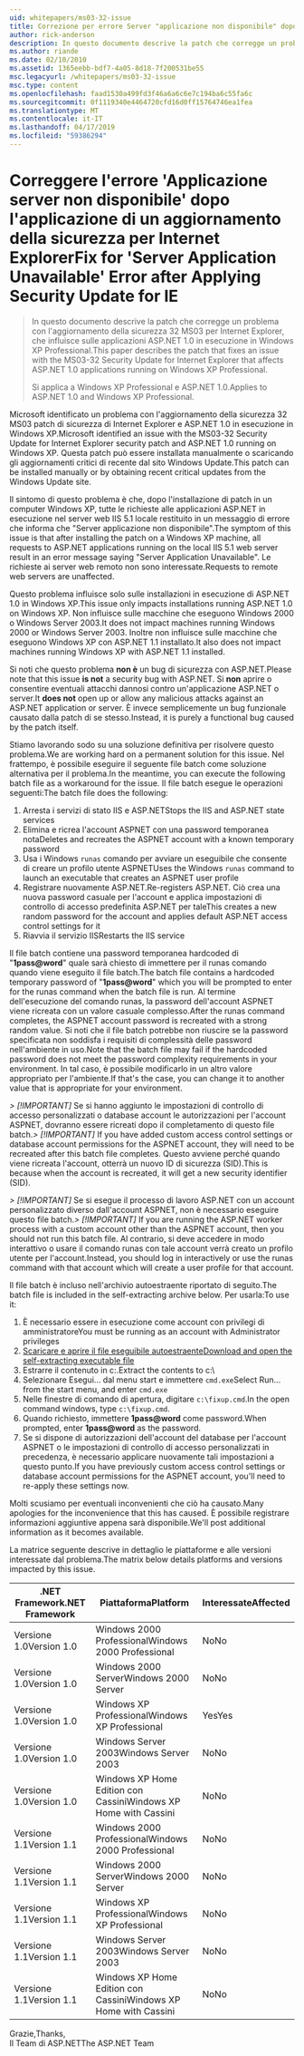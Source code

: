 ```yaml
---
uid: whitepapers/ms03-32-issue
title: Correzione per errore Server "applicazione non disponibile" dopo aver applicato l'aggiornamento della sicurezza per IE | Microsoft Docs
author: rick-anderson
description: In questo documento descrive la patch che corregge un problema con l'aggiornamento della sicurezza 32 MS03 per Internet Explorer, che influisce sulle applicazioni ASP.NET 1.0 in esecuzione nell'elemento di lavoro...
ms.author: riande
ms.date: 02/10/2010
ms.assetid: 1365eebb-bdf7-4a05-8d18-7f200531be55
msc.legacyurl: /whitepapers/ms03-32-issue
msc.type: content
ms.openlocfilehash: faad1530a499fd3f46a6a6c6e7c194ba6c55fa6c
ms.sourcegitcommit: 0f1119340e4464720cfd16d0ff15764746ea1fea
ms.translationtype: MT
ms.contentlocale: it-IT
ms.lasthandoff: 04/17/2019
ms.locfileid: "59386294"
---
```

# <a name="fix-for-server-application-unavailable-error-after-applying-security-update-for-ie"></a><span data-ttu-id="2f8fc-103">Correggere l'errore 'Applicazione server non disponibile' dopo l'applicazione di un aggiornamento della sicurezza per Internet Explorer</span><span class="sxs-lookup"><span data-stu-id="2f8fc-103">Fix for 'Server Application Unavailable' Error after Applying Security Update for IE</span></span>

> <span data-ttu-id="2f8fc-104">In questo documento descrive la patch che corregge un problema con l'aggiornamento della sicurezza 32 MS03 per Internet Explorer, che influisce sulle applicazioni ASP.NET 1.0 in esecuzione in Windows XP Professional.</span><span class="sxs-lookup"><span data-stu-id="2f8fc-104">This paper describes the patch that fixes an issue with the MS03-32 Security Update for Internet Explorer that affects ASP.NET 1.0 applications running on Windows XP Professional.</span></span>
> 
> <span data-ttu-id="2f8fc-105">Si applica a Windows XP Professional e ASP.NET 1.0.</span><span class="sxs-lookup"><span data-stu-id="2f8fc-105">Applies to ASP.NET 1.0 and Windows XP Professional.</span></span>


<span data-ttu-id="2f8fc-106">Microsoft identificato un problema con l'aggiornamento della sicurezza 32 MS03 patch di sicurezza di Internet Explorer e ASP.NET 1.0 in esecuzione in Windows XP.</span><span class="sxs-lookup"><span data-stu-id="2f8fc-106">Microsoft identified an issue with the MS03-32 Security Update for Internet Explorer security patch and ASP.NET 1.0 running on Windows XP.</span></span> <span data-ttu-id="2f8fc-107">Questa patch può essere installata manualmente o scaricando gli aggiornamenti critici di recente dal sito Windows Update.</span><span class="sxs-lookup"><span data-stu-id="2f8fc-107">This patch can be installed manually or by obtaining recent critical updates from the Windows Update site.</span></span>

<span data-ttu-id="2f8fc-108">Il sintomo di questo problema è che, dopo l'installazione di patch in un computer Windows XP, tutte le richieste alle applicazioni ASP.NET in esecuzione nel server web IIS 5.1 locale restituito in un messaggio di errore che informa che "Server applicazione non disponibile".</span><span class="sxs-lookup"><span data-stu-id="2f8fc-108">The symptom of this issue is that after installing the patch on a Windows XP machine, all requests to ASP.NET applications running on the local IIS 5.1 web server result in an error message saying "Server Application Unavailable".</span></span> <span data-ttu-id="2f8fc-109">Le richieste ai server web remoto non sono interessate.</span><span class="sxs-lookup"><span data-stu-id="2f8fc-109">Requests to remote web servers are unaffected.</span></span>

<span data-ttu-id="2f8fc-110">Questo problema influisce solo sulle installazioni in esecuzione di ASP.NET 1.0 in Windows XP.</span><span class="sxs-lookup"><span data-stu-id="2f8fc-110">This issue only impacts installations running ASP.NET 1.0 on Windows XP.</span></span> <span data-ttu-id="2f8fc-111">Non influisce sulle macchine che eseguono Windows 2000 o Windows Server 2003.</span><span class="sxs-lookup"><span data-stu-id="2f8fc-111">It does not impact machines running Windows 2000 or Windows Server 2003.</span></span> <span data-ttu-id="2f8fc-112">Inoltre non influisce sulle macchine che eseguono Windows XP con ASP.NET 1.1 installato.</span><span class="sxs-lookup"><span data-stu-id="2f8fc-112">It also does not impact machines running Windows XP with ASP.NET 1.1 installed.</span></span>

<span data-ttu-id="2f8fc-113">Si noti che questo problema **non è** un bug di sicurezza con ASP.NET.</span><span class="sxs-lookup"><span data-stu-id="2f8fc-113">Please note that this issue **is not** a security bug with ASP.NET.</span></span> <span data-ttu-id="2f8fc-114">Si **non** aprire o consentire eventuali attacchi dannosi contro un'applicazione ASP.NET o server.</span><span class="sxs-lookup"><span data-stu-id="2f8fc-114">It **does not** open up or allow any malicious attacks against an ASP.NET application or server.</span></span> <span data-ttu-id="2f8fc-115">È invece semplicemente un bug funzionale causato dalla patch di se stesso.</span><span class="sxs-lookup"><span data-stu-id="2f8fc-115">Instead, it is purely a functional bug caused by the patch itself.</span></span>

<span data-ttu-id="2f8fc-116">Stiamo lavorando sodo su una soluzione definitiva per risolvere questo problema.</span><span class="sxs-lookup"><span data-stu-id="2f8fc-116">We are working hard on a permanent solution for this issue.</span></span> <span data-ttu-id="2f8fc-117">Nel frattempo, è possibile eseguire il seguente file batch come soluzione alternativa per il problema.</span><span class="sxs-lookup"><span data-stu-id="2f8fc-117">In the meantime, you can execute the following batch file as a workaround for the issue.</span></span> <span data-ttu-id="2f8fc-118">Il file batch esegue le operazioni seguenti:</span><span class="sxs-lookup"><span data-stu-id="2f8fc-118">The batch file does the following:</span></span>

1. <span data-ttu-id="2f8fc-119">Arresta i servizi di stato IIS e ASP.NET</span><span class="sxs-lookup"><span data-stu-id="2f8fc-119">Stops the IIS and ASP.NET state services</span></span>
2. <span data-ttu-id="2f8fc-120">Elimina e ricrea l'account ASPNET con una password temporanea nota</span><span class="sxs-lookup"><span data-stu-id="2f8fc-120">Deletes and recreates the ASPNET account with a known temporary password</span></span>
3. <span data-ttu-id="2f8fc-121">Usa i Windows `runas` comando per avviare un eseguibile che consente di creare un profilo utente ASPNET</span><span class="sxs-lookup"><span data-stu-id="2f8fc-121">Uses the Windows `runas` command to launch an executable that creates an ASPNET user profile</span></span>
4. <span data-ttu-id="2f8fc-122">Registrare nuovamente ASP.NET.</span><span class="sxs-lookup"><span data-stu-id="2f8fc-122">Re-registers ASP.NET.</span></span> <span data-ttu-id="2f8fc-123">Ciò crea una nuova password casuale per l'account e applica impostazioni di controllo di accesso predefinita ASP.NET per tale</span><span class="sxs-lookup"><span data-stu-id="2f8fc-123">This creates a new random password for the account and applies default ASP.NET access control settings for it</span></span>
5. <span data-ttu-id="2f8fc-124">Riavvia il servizio IIS</span><span class="sxs-lookup"><span data-stu-id="2f8fc-124">Restarts the IIS service</span></span>

<span data-ttu-id="2f8fc-125">Il file batch contiene una password temporanea hardcoded di "<strong>1pass\@word</strong>" quale sarà chiesto di immettere per il runas comando quando viene eseguito il file batch.</span><span class="sxs-lookup"><span data-stu-id="2f8fc-125">The batch file contains a hardcoded temporary password of "<strong>1pass\@word</strong>" which you will be prompted to enter for the runas command when the batch file is run.</span></span> <span data-ttu-id="2f8fc-126">Al termine dell'esecuzione del comando runas, la password dell'account ASPNET viene ricreata con un valore casuale complesso.</span><span class="sxs-lookup"><span data-stu-id="2f8fc-126">After the runas command completes, the ASPNET account password is recreated with a strong random value.</span></span> <span data-ttu-id="2f8fc-127">Si noti che il file batch potrebbe non riuscire se la password specificata non soddisfa i requisiti di complessità delle password nell'ambiente in uso.</span><span class="sxs-lookup"><span data-stu-id="2f8fc-127">Note that the batch file may fail if the hardcoded password does not meet the password complexity requirements in your environment.</span></span> <span data-ttu-id="2f8fc-128">In tal caso, è possibile modificarlo in un altro valore appropriato per l'ambiente.</span><span class="sxs-lookup"><span data-stu-id="2f8fc-128">If that's the case, you can change it to another value that is appropriate for your environment.</span></span>

<span data-ttu-id="2f8fc-129">*> [!IMPORTANT]* Se si hanno aggiunto le impostazioni di controllo di accesso personalizzati o database account le autorizzazioni per l'account ASPNET, dovranno essere ricreati dopo il completamento di questo file batch.</span><span class="sxs-lookup"><span data-stu-id="2f8fc-129">*> [!IMPORTANT]* If you have added custom access control settings or database account permissions for the ASPNET account, they will need to be recreated after this batch file completes.</span></span> <span data-ttu-id="2f8fc-130">Questo avviene perché quando viene ricreata l'account, otterrà un nuovo ID di sicurezza (SID).</span><span class="sxs-lookup"><span data-stu-id="2f8fc-130">This is because when the account is recreated, it will get a new security identifier (SID).</span></span>

<span data-ttu-id="2f8fc-131">*> [!IMPORTANT]* Se si esegue il processo di lavoro ASP.NET con un account personalizzato diverso dall'account ASPNET, non è necessario eseguire questo file batch.</span><span class="sxs-lookup"><span data-stu-id="2f8fc-131">*> [!IMPORTANT]* If you are running the ASP.NET worker process with a custom account other than the ASPNET account, then you should not run this batch file.</span></span> <span data-ttu-id="2f8fc-132">Al contrario, si deve accedere in modo interattivo o usare il comando runas con tale account verrà creato un profilo utente per l'account.</span><span class="sxs-lookup"><span data-stu-id="2f8fc-132">Instead, you should log in interactively or use the runas command with that account which will create a user profile for that account.</span></span>

<span data-ttu-id="2f8fc-133">Il file batch è incluso nell'archivio autoestraente riportato di seguito.</span><span class="sxs-lookup"><span data-stu-id="2f8fc-133">The batch file is included in the self-extracting archive below.</span></span> <span data-ttu-id="2f8fc-134">Per usarla:</span><span class="sxs-lookup"><span data-stu-id="2f8fc-134">To use it:</span></span>

1. <span data-ttu-id="2f8fc-135">È necessario essere in esecuzione come account con privilegi di amministratore</span><span class="sxs-lookup"><span data-stu-id="2f8fc-135">You must be running as an account with Administrator privileges</span></span>
2. [<span data-ttu-id="2f8fc-136">Scaricare e aprire il file eseguibile autoestraente</span><span class="sxs-lookup"><span data-stu-id="2f8fc-136">Download and open the self-extracting executable file</span></span>](ms03-32-issue/_static/fixup1.exe)
3. <span data-ttu-id="2f8fc-137">Estrarre il contenuto in c:\.</span><span class="sxs-lookup"><span data-stu-id="2f8fc-137">Extract the contents to c:\\</span></span>
4. <span data-ttu-id="2f8fc-138">Selezionare Esegui... dal menu start e immettere `cmd.exe`</span><span class="sxs-lookup"><span data-stu-id="2f8fc-138">Select Run... from the start menu, and enter `cmd.exe`</span></span>
5. <span data-ttu-id="2f8fc-139">Nelle finestre di comando di apertura, digitare `c:\fixup.cmd`.</span><span class="sxs-lookup"><span data-stu-id="2f8fc-139">In the open command windows, type `c:\fixup.cmd`.</span></span>
6. <span data-ttu-id="2f8fc-140">Quando richiesto, immettere <strong>1pass\@word</strong> come password.</span><span class="sxs-lookup"><span data-stu-id="2f8fc-140">When prompted, enter <strong>1pass\@word</strong> as the password.</span></span>
7. <span data-ttu-id="2f8fc-141">Se si dispone di autorizzazioni dell'account del database per l'account ASPNET o le impostazioni di controllo di accesso personalizzati in precedenza, è necessario applicare nuovamente tali impostazioni a questo punto.</span><span class="sxs-lookup"><span data-stu-id="2f8fc-141">If you have previously custom access control settings or database account permissions for the ASPNET account, you'll need to re-apply these settings now.</span></span>

<span data-ttu-id="2f8fc-142">Molti scusiamo per eventuali inconvenienti che ciò ha causato.</span><span class="sxs-lookup"><span data-stu-id="2f8fc-142">Many apologies for the inconvenience that this has caused.</span></span> <span data-ttu-id="2f8fc-143">È possibile registrare informazioni aggiuntive appena sarà disponibile.</span><span class="sxs-lookup"><span data-stu-id="2f8fc-143">We'll post additional information as it becomes available.</span></span>

<span data-ttu-id="2f8fc-144">La matrice seguente descrive in dettaglio le piattaforme e alle versioni interessate dal problema.</span><span class="sxs-lookup"><span data-stu-id="2f8fc-144">The matrix below details platforms and versions impacted by this issue.</span></span>

| <span data-ttu-id="2f8fc-145">.NET Framework</span><span class="sxs-lookup"><span data-stu-id="2f8fc-145">.NET Framework</span></span> | <span data-ttu-id="2f8fc-146">Piattaforma</span><span class="sxs-lookup"><span data-stu-id="2f8fc-146">Platform</span></span> | <span data-ttu-id="2f8fc-147">Interessate</span><span class="sxs-lookup"><span data-stu-id="2f8fc-147">Affected</span></span> |
| --- | --- | --- |
| <span data-ttu-id="2f8fc-148">Versione 1.0</span><span class="sxs-lookup"><span data-stu-id="2f8fc-148">Version 1.0</span></span> | <span data-ttu-id="2f8fc-149">Windows 2000 Professional</span><span class="sxs-lookup"><span data-stu-id="2f8fc-149">Windows 2000 Professional</span></span> | <span data-ttu-id="2f8fc-150">No</span><span class="sxs-lookup"><span data-stu-id="2f8fc-150">No</span></span> |
| <span data-ttu-id="2f8fc-151">Versione 1.0</span><span class="sxs-lookup"><span data-stu-id="2f8fc-151">Version 1.0</span></span> | <span data-ttu-id="2f8fc-152">Windows 2000 Server</span><span class="sxs-lookup"><span data-stu-id="2f8fc-152">Windows 2000 Server</span></span> | <span data-ttu-id="2f8fc-153">No</span><span class="sxs-lookup"><span data-stu-id="2f8fc-153">No</span></span> |
| <span data-ttu-id="2f8fc-154">Versione 1.0</span><span class="sxs-lookup"><span data-stu-id="2f8fc-154">Version 1.0</span></span> | <span data-ttu-id="2f8fc-155">Windows XP Professional</span><span class="sxs-lookup"><span data-stu-id="2f8fc-155">Windows XP Professional</span></span> | <span data-ttu-id="2f8fc-156">Yes</span><span class="sxs-lookup"><span data-stu-id="2f8fc-156">Yes</span></span> |
| <span data-ttu-id="2f8fc-157">Versione 1.0</span><span class="sxs-lookup"><span data-stu-id="2f8fc-157">Version 1.0</span></span> | <span data-ttu-id="2f8fc-158">Windows Server 2003</span><span class="sxs-lookup"><span data-stu-id="2f8fc-158">Windows Server 2003</span></span> | <span data-ttu-id="2f8fc-159">No</span><span class="sxs-lookup"><span data-stu-id="2f8fc-159">No</span></span> |
| <span data-ttu-id="2f8fc-160">Versione 1.0</span><span class="sxs-lookup"><span data-stu-id="2f8fc-160">Version 1.0</span></span> | <span data-ttu-id="2f8fc-161">Windows XP Home Edition con Cassini</span><span class="sxs-lookup"><span data-stu-id="2f8fc-161">Windows XP Home with Cassini</span></span> | <span data-ttu-id="2f8fc-162">No</span><span class="sxs-lookup"><span data-stu-id="2f8fc-162">No</span></span> |
| <span data-ttu-id="2f8fc-163">Versione 1.1</span><span class="sxs-lookup"><span data-stu-id="2f8fc-163">Version 1.1</span></span> | <span data-ttu-id="2f8fc-164">Windows 2000 Professional</span><span class="sxs-lookup"><span data-stu-id="2f8fc-164">Windows 2000 Professional</span></span> | <span data-ttu-id="2f8fc-165">No</span><span class="sxs-lookup"><span data-stu-id="2f8fc-165">No</span></span> |
| <span data-ttu-id="2f8fc-166">Versione 1.1</span><span class="sxs-lookup"><span data-stu-id="2f8fc-166">Version 1.1</span></span> | <span data-ttu-id="2f8fc-167">Windows 2000 Server</span><span class="sxs-lookup"><span data-stu-id="2f8fc-167">Windows 2000 Server</span></span> | <span data-ttu-id="2f8fc-168">No</span><span class="sxs-lookup"><span data-stu-id="2f8fc-168">No</span></span> |
| <span data-ttu-id="2f8fc-169">Versione 1.1</span><span class="sxs-lookup"><span data-stu-id="2f8fc-169">Version 1.1</span></span> | <span data-ttu-id="2f8fc-170">Windows XP Professional</span><span class="sxs-lookup"><span data-stu-id="2f8fc-170">Windows XP Professional</span></span> | <span data-ttu-id="2f8fc-171">No</span><span class="sxs-lookup"><span data-stu-id="2f8fc-171">No</span></span> |
| <span data-ttu-id="2f8fc-172">Versione 1.1</span><span class="sxs-lookup"><span data-stu-id="2f8fc-172">Version 1.1</span></span> | <span data-ttu-id="2f8fc-173">Windows Server 2003</span><span class="sxs-lookup"><span data-stu-id="2f8fc-173">Windows Server 2003</span></span> | <span data-ttu-id="2f8fc-174">No</span><span class="sxs-lookup"><span data-stu-id="2f8fc-174">No</span></span> |
| <span data-ttu-id="2f8fc-175">Versione 1.1</span><span class="sxs-lookup"><span data-stu-id="2f8fc-175">Version 1.1</span></span> | <span data-ttu-id="2f8fc-176">Windows XP Home Edition con Cassini</span><span class="sxs-lookup"><span data-stu-id="2f8fc-176">Windows XP Home with Cassini</span></span> | <span data-ttu-id="2f8fc-177">No</span><span class="sxs-lookup"><span data-stu-id="2f8fc-177">No</span></span> |

<span data-ttu-id="2f8fc-178">Grazie,</span><span class="sxs-lookup"><span data-stu-id="2f8fc-178">Thanks,</span></span>   
 <span data-ttu-id="2f8fc-179">Il Team di ASP.NET</span><span class="sxs-lookup"><span data-stu-id="2f8fc-179">The ASP.NET Team</span></span>
